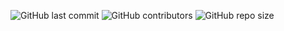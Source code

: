![GitHub last commit](https://img.shields.io/github/last-commit/angeljromero21/bashcomandos?color=%23229395&label=Last%20commit&logo=git&logoColor=%23fff&style=for-the-badge) ![GitHub contributors](https://img.shields.io/github/contributors/angeljromero21/bashcomandos?color=%237acbcd&logo=github&logoColor=%23fff&style=for-the-badge) ![GitHub repo size](https://img.shields.io/github/repo-size/angeljromero21/bashcomandos?color=%23229395&logo=github&logoColor=%23fff&style=for-the-badge)
